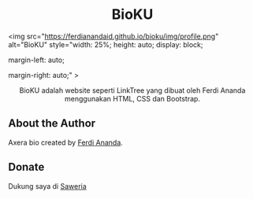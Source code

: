 

<h1 align="center">BioKU</h1>

<img src="https://ferdianandaid.github.io/bioku/img/profile.png" alt="BioKU" style="width: 25%; height: auto; display: block;

  margin-left: auto;

  margin-right: auto;" >

<p align="center">BioKU adalah website seperti LinkTree yang dibuat oleh Ferdi Ananda menggunakan HTML, CSS dan Bootstrap.</p>








## About the Author

Axera bio created by <a href="https://facebook.com/ferdiananda.27">Ferdi Ananda</a>.

## Donate

Dukung saya di <a href="https://saweria.co/ferdichocs" target="_blank">Saweria</a>
